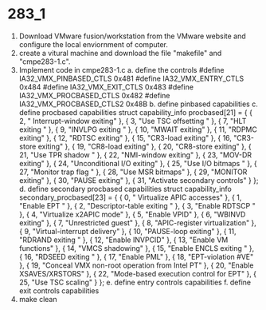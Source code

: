 # 283_1

1. Download VMware fusion/workstation from the VMware website and configure the local enviornment of computer.
2. create a vitural machine and download the file "makefile" and "cmpe283-1.c".
3. Implement code in cmpe283-1.c
a. define the controls
  #define IA32_VMX_PINBASED_CTLS 0x481
  #define IA32_VMX_ENTRY_CTLS 0x484
  #define IA32_VMX_EXIT_CTLS 0x483
  #define IA32_VMX_PROCBASED_CTLS 0x482
  #define IA32_VMX_PROCBASED_CTLS2 0x48B
b. define pinbased capabilities
c. define procbased capabilities
  struct capability_info procbased[21] =
  {
    { 2, " Interrupt-window exiting" },
    { 3, "Use TSC offsetting " },
    { 7, "HLT exiting " },
    { 9, "INVLPG exiting " },
    { 10, "MWAIT exiting" },
    { 11, "RDPMC exiting" },
    { 12, "RDTSC exiting" },
    { 15, "CR3-load exiting" },
    { 16, "CR3-store exiting" },
    { 19, "CR8-load exiting" },
    { 20, "CR8-store exiting" },
    { 21, "Use TPR shadow " },
    { 22, "NMI-window exiting" },
    { 23, "MOV-DR exiting" },
    { 24, "Unconditional I/O exiting" },
    { 25, "Use I/O bitmaps " },
    { 27, "Monitor trap flag " },
    { 28, "Use MSR bitmaps" },
    { 29, "MONITOR exiting" },
    { 30, "PAUSE exiting" },
    { 31, "Activate secondary controls" }
  }; 
  d. define secondary procbased capabilities
    struct capability_info secondary_procbased[23] =
  {
    { 0, " Virtualize APIC accesses" },
    { 1, "Enable EPT " },
    { 2, "Descriptor-table exiting " },
    { 3, "Enable RDTSCP " },
    { 4, "Virtualize x2APIC mode" },
    { 5, "Enable VPID" },
    { 6, "WBINVD exiting" },
    { 7, "Unrestricted guest" },
    { 8, "APIC-register virtualization" },
    { 9, "Virtual-interrupt delivery" },
    { 10, "PAUSE-loop exiting" },
    { 11, "RDRAND exiting " },
    { 12, "Enable INVPCID" },
    { 13, "Enable VM functions" },
    { 14, "VMCS shadowing" },
    { 15, "Enable ENCLS exiting " },
    { 16, "RDSEED exiting " },
    { 17, "Enable PML" },
    { 18, "EPT-violation #VE" },
    { 19, "Conceal VMX non-root operation from Intel PT" },
    { 20, "Enable XSAVES/XRSTORS" },
    { 22, "Mode-based execution control for EPT" },
    { 25, "Use TSC scaling" }
  }; 
  e. define entry controls capabilities
  f. define exit controls capabilities
 4. make clean
